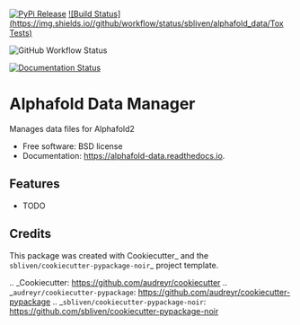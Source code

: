 
[![PyPi Release](https://img.shields.io/pypi/v/alphafold_data.svg)](https://pypi.python.org/pypi/alphafold_data)
[![Build Status](https://img.shields.io//github/workflow/status/sbliven/alphafold_data/Tox Tests)](https://github.com/sbliven/alphafold_data/actions/workflows/test.yml)

![GitHub Workflow Status](https://img.shields.io/github/workflow/status/user/repo/tests)

[![Documentation Status](https://readthedocs.org/projects/alphafold-data/badge/?version=latest)](https://alphafold-data.readthedocs.io/en/latest/?version=latest)

# Alphafold Data Manager

Manages data files for Alphafold2


* Free software: BSD license
* Documentation: https://alphafold-data.readthedocs.io.


## Features

* TODO

## Credits

This package was created with Cookiecutter_ and the `sbliven/cookiecutter-pypackage-noir`_ project template.

.. _Cookiecutter: https://github.com/audreyr/cookiecutter
.. _`audreyr/cookiecutter-pypackage`: https://github.com/audreyr/cookiecutter-pypackage
.. _`sbliven/cookiecutter-pypackage-noir`: https://github.com/sbliven/cookiecutter-pypackage-noir
